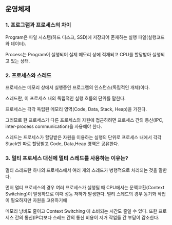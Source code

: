 ## 운영체제

### 1. 프로그램과 프로세스의 차이

Program은 파일 시스템(하드 디스크, SSD)에 저장되어 존재하는 실행 파일(실행코드와 데이터).

Process는 Program이 실행되어 실제 메모리 상에 적재되고 CPU를 할당받아 실행되고 있는 상태.


### 2. 프로세스와 스레드

프로세스는 메모리 상에서 실행중인 프로그램의 인스턴스(독립적인 개체)이다.

스레드란,  이 프로세스 내의 독립적인 실행 흐름의 단위를 말한다.


프로세스는 각각 독립된 메모리 영역(Code, Data, Stack, Heap)을 가진다.

그러므로 한 프로세스가 다른 프로세스의 자원에 접근하려면 프로세스 간의 통신(IPC, inter-process communication)을 사용해야 한다.

스레드는 프로세스가 할당받은 자원을 이용하는 실행의 단위로 
프로세스 내에서 각각 Stack만 따로 할당받고 Code, Data,Heap 영역은 공유한다.

### 3. 멀티 프로세스 대신에 멀티 스레드를 사용하는 이유는?
멀티 스레드란 하나의 프로세스에서 여러 개의 스레드가 병행적으로 처리되는 것을 말한다.

먼저 멀티 프로세스의 경우 여러 프로세스가 실행될 때 CPU에서는 문맥교환(Context Switching)이 발생하므로 이때 성능 저하가 발생한다.
멀티 스레드의 경우 동기화 작업이 필요하지만 자원을 고유하기에

메모리 낭비도 줄이고 Context Switching 에 소비되는 시간도 줄일 수 있다.
또한 프로세스 간의 통신(IPC)보다 스레드 간의 통신 비용이 저거 작업들 간 부담이 감소한다.
